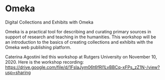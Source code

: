 # Omeka
Digital Collections and Exhibits with Omeka

Omeka is a practical tool for describing and curating primary sources in support of research and teaching in the humanities. This workshop will be an introduction to the basics of creating collections and exhibits with the Omeka web publishing platform.

Caterina Agostini led this workshop at Rutgers University on November 10, 2020. Here is the workshop recording: https://drive.google.com/file/d/1FslaJym06t6fRI1LvBBCq-xFPs_zZ1N-/view?usp=sharing
